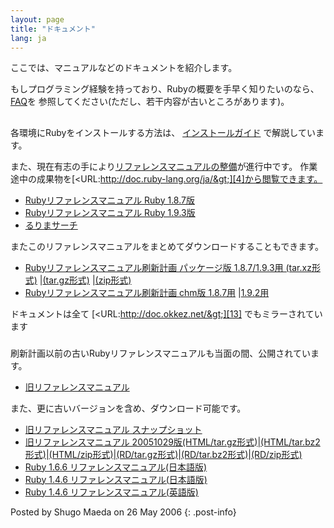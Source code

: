 ```yaml
---
layout: page
title: "ドキュメント"
lang: ja
---
```


ここでは、マニュアルなどのドキュメントを紹介します。

もしプログラミング経験を持っており、Rubyの概要を手早く知りたいのなら、 [FAQ][1]を
参照してください(ただし、若干内容が古いところがあります)。

## 

各環境にRubyをインストールする方法は、 [インストールガイド][2] で解説しています。

また、現在有志の手により[リファレンスマニュアルの整備][3]が進行中です。
作業途中の成果物を[&lt;URL:http://doc.ruby-lang.org/ja/&gt;][4]から閲覧できます。

* [Rubyリファレンスマニュアル Ruby 1.8.7版][5]
* [Rubyリファレンスマニュアル Ruby 1.9.3版][6]
* [るりまサーチ][7]

またこのリファレンスマニュアルをまとめてダウンロードすることもできます。

* [Rubyリファレンスマニュアル刷新計画 パッケージ版 1.8.7/1.9.3用 (tar.xz形式)][8]
  \|[(tar.gz形式)][9] \|[(zip形式)][10]
* [Rubyリファレンスマニュアル刷新計画 chm版 1.8.7用][11] \|[1.9.2用][12]

ドキュメントは全て [&lt;URL:http://doc.okkez.net/&gt;][13] でもミラーされています

### 

刷新計画以前の古いRubyリファレンスマニュアルも当面の間、公開されています。

* [旧リファレンスマニュアル][14]

また、更に古いバージョンを含め、ダウンロード可能です。

* [旧リファレンスマニュアル スナップショット][15]
* [旧リファレンスマニュアル
  20051029版(HTML/tar.gz形式)][16]\|[(HTML/tar.bz2形式)][17]\|[(HTML/zip形式)][18]\|[(RD/tar.gz形式)][19]\|[(RD/tar.bz2形式)][20]\|[(RD/zip形式)][21]
* [Ruby 1.6.6 リファレンスマニュアル(日本語版)][22]
* [Ruby 1.4.6 リファレンスマニュアル(日本語版)][23]
* [Ruby 1.4.6 リファレンスマニュアル(英語版)][24]

Posted by Shugo Maeda on 26 May 2006
{: .post-info}



[1]: http://www.ruby-lang.org/ja/old-man/html/Ruby_FAQ.html 
[2]: http://www.ruby-lang.org/ja/install.cgi?cmd=view;name=top 
[3]: http://redmine.ruby-lang.org/projects/rurema/wiki 
[4]: http://doc.ruby-lang.org/ja/ 
[5]: http://doc.ruby-lang.org/ja/1.8.7/doc/index.html 
[6]: http://doc.ruby-lang.org/ja/1.9.3/doc/index.html 
[7]: http://doc.ruby-lang.org/ja/search/ 
[8]: http://doc.ruby-lang.org/archives/201208/ruby-refm-1.9.3-dynamic-20120829.tar.xz 
[9]: http://doc.ruby-lang.org/archives/201208/ruby-refm-1.9.3-dynamic-20120829.tar.gz 
[10]: http://doc.ruby-lang.org/archives/201208/ruby-refm-1.9.3-dynamic-20120829.zip 
[11]: http://doc.ruby-lang.org/archives/201208/ruby-refm-1.8.7-20120829.chm 
[12]: http://doc.ruby-lang.org/archives/201208/ruby-refm-1.9.3-20120829.chm 
[13]: http://doc.okkez.net/ 
[14]: http://www.ruby-lang.org/ja/old-man/?cmd=view;name=Ruby%A5%EA%A5%D5%A5%A1%A5%EC%A5%F3%A5%B9%A5%DE%A5%CB%A5%E5%A5%A2%A5%EB 
[15]: http://www.ruby-lang.org/ja/old-man/man-rd-ja.tar.gz 
[16]: ftp://ftp.ruby-lang.org/pub/ruby/doc/ruby-man-ja-html-20051029.tar.gz 
[17]: ftp://ftp.ruby-lang.org/pub/ruby/doc/ruby-man-ja-html-20051029.tar.bz2 
[18]: ftp://ftp.ruby-lang.org/pub/ruby/doc/ruby-man-ja-html-20051029.zip 
[19]: ftp://ftp.ruby-lang.org/pub/ruby/doc/ruby-man-ja-rd-20051029.tar.gz 
[20]: ftp://ftp.ruby-lang.org/pub/ruby/doc/ruby-man-ja-rd-20051029.tar.bz2 
[21]: ftp://ftp.ruby-lang.org/pub/ruby/doc/ruby-man-ja-rd-20051029.zip 
[22]: ftp://ftp.ruby-lang.org/pub/ruby/doc/ruby-man-ja-1.6.6-20011225-rd.tar.gz 
[23]: ftp://ftp.ruby-lang.org/pub/ruby/doc/ruby-man-1.4.6-jp.tar.gz 
[24]: ftp://ftp.ruby-lang.org/pub/ruby/doc/ruby-man-1.4.6.tar.gz 
